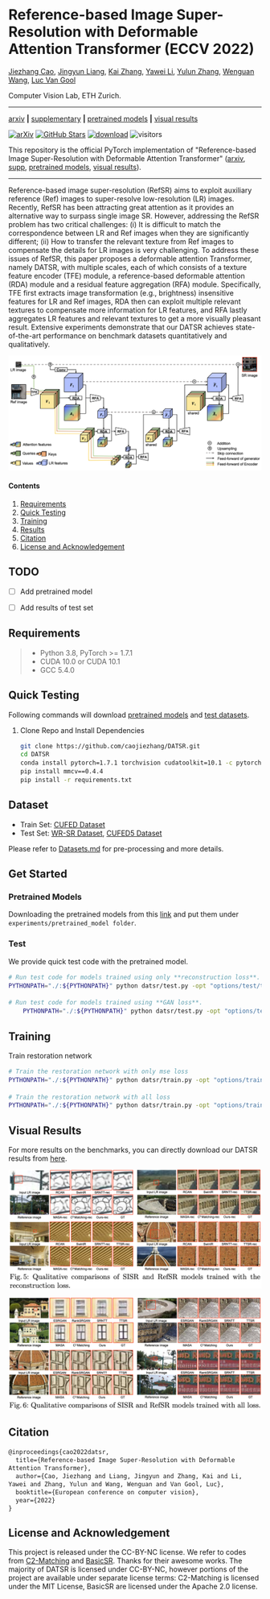 # Reference-based Image Super-Resolution with Deformable Attention Transformer (ECCV 2022)

[Jiezhang Cao](https://www.jiezhangcao.com/), [Jingyun Liang](https://jingyunliang.github.io), [Kai Zhang](https://cszn.github.io/), [Yawei Li](https://ofsoundof.github.io/),  [Yulun Zhang](http://yulunzhang.com/), [Wenguan Wang](https://sites.google.com/view/wenguanwang), [Luc Van Gool](https://scholar.google.com/citations?user=TwMib_QAAAAJ&hl=en)

Computer Vision Lab, ETH Zurich.

---

[arxiv](https://arxiv.org/abs/2207.11938)
**|**
[supplementary](https://github.com/caojiezhang/DATSR/releases)
**|**
[pretrained models](https://github.com/caojiezhang/DATSR/releases)
**|**
[visual results](https://github.com/caojiezhang/DATSR/releases)

[![arXiv](https://img.shields.io/badge/arXiv-Paper-<COLOR>.svg)](https://arxiv.org/abs/2207.11938)
[![GitHub Stars](https://img.shields.io/github/stars/caojiezhang/DATSR?style=social)](https://github.com/caojiezhang/DATSR)
[![download](https://img.shields.io/github/downloads/caojiezhang/DATSR/total.svg)](https://github.com/caojiezhang/DATSR/releases)
![visitors](https://visitor-badge.glitch.me/badge?page_id=caojiezhang/DATSR)

This repository is the official PyTorch implementation of "Reference-based Image Super-Resolution with Deformable Attention Transformer"
([arxiv](https://arxiv.org/abs/2207.11938), [supp](https://github.com/caojiezhang/DATSR/releases/download/v0.0/supplementary.pdf), [pretrained models](https://github.com/caojiezhang/DATSR/releases), [visual results](https://github.com/caojiezhang/DATSR/releases)). 

---

Reference-based image super-resolution (RefSR) aims to exploit auxiliary reference (Ref) images to super-resolve low-resolution (LR) images. Recently, RefSR has been attracting great attention as it provides an alternative way to surpass single image SR. However, addressing the RefSR problem has two critical challenges: (i) It is difficult to match the correspondence between LR and Ref images when they are significantly different; (ii) How to transfer the relevant texture from Ref images to compensate the details for LR images is very challenging. To address these issues of RefSR, this paper proposes a deformable attention Transformer, namely DATSR, with multiple scales, each of which consists of a texture feature encoder (TFE) module, a reference-based deformable attention (RDA) module and a residual feature aggregation (RFA) module. Specifically, TFE first extracts image transformation (e.g., brightness) insensitive features for LR and Ref images, RDA then can exploit multiple relevant textures to compensate more information for LR features, and RFA lastly aggregates LR features and relevant textures to get a more visually pleasant result. Extensive experiments demonstrate that our DATSR achieves state-of-the-art performance on benchmark datasets quantitatively and qualitatively.

<p align="center">
  <img width="1000" src="assets/framework.png">
</p>

#### Contents

1. [Requirements](#Requirements)
1. [Quick Testing](#Quick-Testing)
1. [Training](#Training)
1. [Results](#Results)
1. [Citation](#Citation)
1. [License and Acknowledgement](#License-and-Acknowledgement)


## TODO
- [ ] Add pretrained model
- [ ] Add results of test set


## Requirements
> - Python 3.8, PyTorch >= 1.7.1
> - CUDA 10.0 or CUDA 10.1
> - GCC 5.4.0

## Quick Testing
Following commands will download [pretrained models](https://github.com/caojiezhang/DATSR/releases) and [test datasets](https://github.com/caojiezhang/DATSR/releases). 

1. Clone Repo and Install Dependencies
    ```bash
   git clone https://github.com/caojiezhang/DATSR.git
   cd DATSR
   conda install pytorch=1.7.1 torchvision cudatoolkit=10.1 -c pytorch
   pip install mmcv==0.4.4
   pip install -r requirements.txt
   ```


## Dataset 

- Train Set: [CUFED Dataset](https://drive.google.com/drive/folders/1hGHy36XcmSZ1LtARWmGL5OK1IUdWJi3I)
- Test Set: [WR-SR Dataset](https://drive.google.com/drive/folders/16UKRu-7jgCYcndOlGYBmo5Pp0_Mq71hP?usp=sharing), [CUFED5 Dataset](https://drive.google.com/file/d/1Fa1mopExA9YGG1RxrCZZn7QFTYXLx6ph/view)

Please refer to [Datasets.md](datasets/DATASETS.md) for pre-processing and more details.

## Get Started

### Pretrained Models
Downloading the pretrained models from this [link](https://github.com/caojiezhang/DATSR/releases) and put them under `experiments/pretrained_model folder`.

### Test

We provide quick test code with the pretrained model.

```bash
# Run test code for models trained using only **reconstruction loss**.
PYTHONPATH="./:${PYTHONPATH}" python datsr/test.py -opt "options/test/test_restoration_mse.yml"

# Run test code for models trained using **GAN loss**.
    PYTHONPATH="./:${PYTHONPATH}" python datsr/test.py -opt "options/test/test_restoration.yml"
```

## Training

Train restoration network
```bash
# Train the restoration network with only mse loss
PYTHONPATH="./:${PYTHONPATH}" python datsr/train.py -opt "options/train/train_restoration_mse.yml"

# Train the restoration network with all loss
PYTHONPATH="./:${PYTHONPATH}" python datsr/train.py -opt "options/train/train_restoration_gan.yml"
```

## Visual Results

For more results on the benchmarks, you can directly download our DATSR results from [here](https://github.com/caojiezhang/DATSR/releases).

![result](assets/rec_comp.png)

![result](assets/gan_comp.png)

## Citation
  ```
  @inproceedings{cao2022datsr,
    title={Reference-based Image Super-Resolution with Deformable Attention Transformer},
    author={Cao, Jiezhang and Liang, Jingyun and Zhang, Kai and Li, Yawei and Zhang, Yulun and Wang, Wenguan and Van Gool, Luc},
    booktitle={European conference on computer vision},
    year={2022}
  }
  ```

## License and Acknowledgement
This project is released under the CC-BY-NC license. We refer to codes from [C2-Matching](https://github.com/yumingj/C2-Matching) and [BasicSR](https://github.com/xinntao/BasicSR). Thanks for their awesome works. The majority of DATSR is licensed under CC-BY-NC, however portions of the project are available under separate license terms: C2-Matching is licensed under the MIT License, BasicSR are licensed under the Apache 2.0 license.